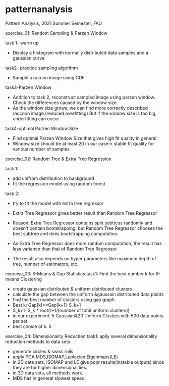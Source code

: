 # patternanalysis
Pattern Analysis, 2021 Summer Semester, FAU



exercise_01: Random Sampling & Parzen Window

task 1- warm up
- Display a histogram with normally distributed data samples and a gaussian curve

task2- practice sampling algorithm
- Sample a racoon image using CDF

task3-Parzen Window
- Addition to task 2, reconstruct sampled image using parzen window. Check the differences caused by the window size.
- As the window size grows, we can find more correctly described raccoon image.(reduced overfitting) But if the window size is too big, underfitting can occur. 

task4-optimal Parzen Window Size
- Find optimal Parzen Window Size that gives high fit quality in general.
- Window size should be at least 20 in our case-> stable fit quality for various number of samples




exercise_02: Random Tree & Extra Tree Regression

task 1:
- add unifrom distribution to background
- fit the regression model using random forest

task 2:
- try to fit the model with extra tree regressor

- Extra Tree Regressor gives better result than Random Tree Regressor
- Reason: Extra Tree Regressor contains split subtress randomly and doesn't contain bootstrapping, but Random Tree Regressor chooses the best subtree and does bootstrapping computation. 
- As Extra Tree Regressor does more random computation, the result has less variance than that of Random Tree Regressor.
- The result also depends on hyper parameters like maximum depth of tree, number of estimators, etc.



exercise_03: K-Means & Gap Statistics
task1: Find the best number k for K-means Clustering
- create gaussian distributed & uniform distributed clusters
- calculate the gap between the uniform &gaussain distributed data points
- find the best number of clusters using gap graph
- Best k: Gap[k]>=Gap[k+1]-S_k+1
- S_k+1=S_k * root(1+1/(number of total uniform clusters))
- in our experiment: 5 Gaussian&20 Uniform Clusters with 500 data points per set. 
- best choice of k: 5


exercise_04: Dimensionality Reduction
task1: aplly several dimensionality reduction methods to data sets
- generate circles & swiss rolls
- apply PCA,MDS,ISOMAP,Laplacian Eigenmaps(LE)
- in 2D data sets, ISOMAP and LE give poor results(instable outputs) since they are for higher dimensionalities.
- in 3D data sets, all methods work.
- MDS has in general slowest speed.
